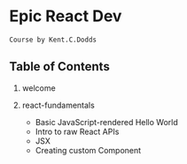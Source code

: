 # Epic React Dev

    Course by Kent.C.Dodds

## Table of Contents

1. welcome

2. react-fundamentals

   - Basic JavaScript-rendered Hello World
   - Intro to raw React APIs
   - JSX
   - Creating custom Component
